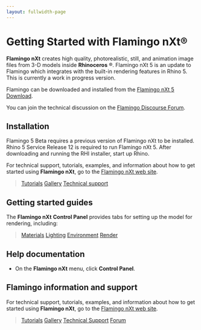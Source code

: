 ```yaml
---
layout: fullwidth-page
---
```


# Getting Started with Flamingo nXt®
**Flamingo nXt** creates high quality, photorealistic, still, and animation image files from 3-D models inside **Rhinoceros** ®. Flamingo nXt 5 is an update to Flamingo which integrates with the built-in rendering features in Rhino 5. This is currently a work in progress version.
 
Flamingo can be downloaded and installed from the [Flamingo nXt 5 Download](http://www.rhino3d.com/download/flamingo/5/beta).

You can join the technical discussion on the [Flamingo Discourse Forum](http://discourse.mcneel.com/c/rendering/flamingo).

## Installation

Flamingo 5 Beta requires a previous version of Flamingo nXt to be installed.
Rhino 5 Service Release 12 is required to run Flamingo nXt 5.
After downloading and running the RHI installer, start up Rhino.

For technical support, tutorials, examples, and information about how to get started using **Flamingo nXt**, go to the [Flamingo nXt web site](http://nxt.flamingo3d.com/).


> [Tutorials](http://nxt.flamingo3d.com/page/tutorials-and-documentation) 
> [Gallery](http://nxt.flamingo3d.com/photo) 
> [Technical support](http://nxt.flamingo3d.com/forum) 

## Getting started guides
The **Flamingo nXt**  **Control Panel** provides tabs for setting up the model for rendering, including:

> [Materials](..\materials\materials-tab.html) 
> [Lighting](../lighting/lighting-tab.html) 
> [Environment](../environment/environment-tab.html) 
> [Render](../render/render-tab.html) 

## Help documentation
 * On the **Flamingo nXt** menu, click **Control Panel**.
 
## Flamingo information and support
 For technical support, tutorials, examples, and information about how to get started using **Flamingo nXt**, go to the [Flamingo nXt web site](http://www.flamingo3d.com/).
<!--TODO: This link does not match line 19. Should it? -->

> [Tutorials](http://nxt.flamingo3d.com/page/tutorials-and-documentation) 
> [Gallery](http://nxt.flamingo3d.com/photo) 
> [Technical Support](http://www.flamingo3d.com/en/support/)
> [Forum](http://discourse.mcneel.com/c/rendering/flamingo) 

